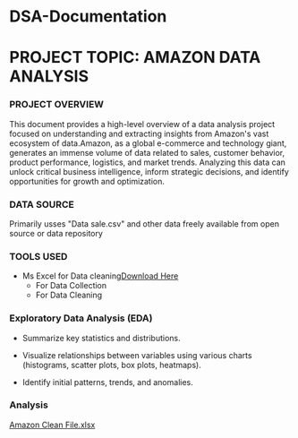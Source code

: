 # DSA-Documentation
# PROJECT TOPIC: AMAZON DATA ANALYSIS
### PROJECT OVERVIEW
This document provides a high-level overview of a data analysis project focused on understanding and extracting insights from Amazon's vast ecosystem of data.Amazon, as a global e-commerce and technology giant, generates an immense volume of data related to sales, customer behavior, product performance, logistics, and market trends. Analyzing this data can unlock critical business intelligence, inform strategic decisions, and identify opportunities for growth and optimization.

### DATA SOURCE
Primarily usses "Data sale.csv" and other data freely available from open source or data repository

### TOOLS USED
- Ms Excel for Data cleaning[Download Here](https://www.kaggle.com/datasets/karkavelrajaj/amazon-sales-dataset)
  - For Data Collection
  - For Data Cleaning 

### Exploratory Data Analysis (EDA)

- Summarize key statistics and distributions.

- Visualize relationships between variables using various charts (histograms, scatter plots, box plots, heatmaps).

- Identify initial patterns, trends, and anomalies.


### Analysis


[Amazon Clean File.xlsx](https://github.com/user-attachments/files/21093683/Amazon.Clean.File.xlsx)
